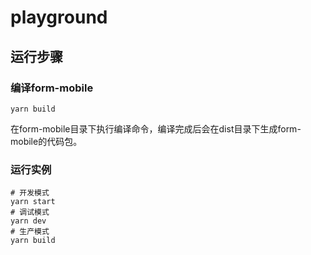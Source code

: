 # playground


## 运行步骤
###  编译form-mobile
```
yarn build
```
在form-mobile目录下执行编译命令，编译完成后会在dist目录下生成form-mobile的代码包。


### 运行实例

```
# 开发模式
yarn start
# 调试模式
yarn dev
# 生产模式
yarn build
```
